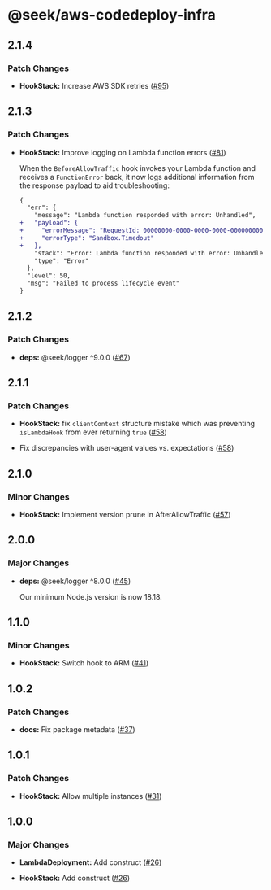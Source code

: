 # @seek/aws-codedeploy-infra

## 2.1.4

### Patch Changes

- **HookStack:** Increase AWS SDK retries ([#95](https://github.com/seek-oss/aws-codedeploy-hooks/pull/95))

## 2.1.3

### Patch Changes

- **HookStack:** Improve logging on Lambda function errors ([#81](https://github.com/seek-oss/aws-codedeploy-hooks/pull/81))

  When the `BeforeAllowTraffic` hook invokes your Lambda function and receives a `FunctionError` back, it now logs additional information from the response payload to aid troubleshooting:

  ```diff
  {
    "err": {
      "message": "Lambda function responded with error: Unhandled",
  +   "payload": {
  +     "errorMessage": "RequestId: 00000000-0000-0000-0000-000000000000 Error: Task timed out after 1.00 seconds",
  +     "errorType": "Sandbox.Timedout"
  +   },
      "stack": "Error: Lambda function responded with error: Unhandled...",
      "type": "Error"
    },
    "level": 50,
    "msg": "Failed to process lifecycle event"
  }
  ```

## 2.1.2

### Patch Changes

- **deps:** @seek/logger ^9.0.0 ([#67](https://github.com/seek-oss/aws-codedeploy-hooks/pull/67))

## 2.1.1

### Patch Changes

- **HookStack:** fix `clientContext` structure mistake which was preventing `isLambdaHook` from ever returning `true` ([#58](https://github.com/seek-oss/aws-codedeploy-hooks/pull/58))

- Fix discrepancies with user-agent values vs. expectations ([#58](https://github.com/seek-oss/aws-codedeploy-hooks/pull/58))

## 2.1.0

### Minor Changes

- **HookStack:** Implement version prune in AfterAllowTraffic ([#57](https://github.com/seek-oss/aws-codedeploy-hooks/pull/57))

## 2.0.0

### Major Changes

- **deps:** @seek/logger ^8.0.0 ([#45](https://github.com/seek-oss/aws-codedeploy-hooks/pull/45))

  Our minimum Node.js version is now 18.18.

## 1.1.0

### Minor Changes

- **HookStack:** Switch hook to ARM ([#41](https://github.com/seek-oss/aws-codedeploy-hooks/pull/41))

## 1.0.2

### Patch Changes

- **docs:** Fix package metadata ([#37](https://github.com/seek-oss/aws-codedeploy-hooks/pull/37))

## 1.0.1

### Patch Changes

- **HookStack:** Allow multiple instances ([#31](https://github.com/seek-oss/aws-codedeploy-hooks/pull/31))

## 1.0.0

### Major Changes

- **LambdaDeployment:** Add construct ([#26](https://github.com/seek-oss/aws-codedeploy-hooks/pull/26))

- **HookStack:** Add construct ([#26](https://github.com/seek-oss/aws-codedeploy-hooks/pull/26))
